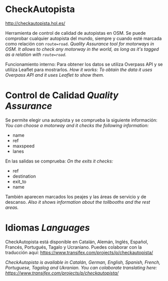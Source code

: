 CheckAutopista
==============

http://checkautopista.hol.es/

Herramienta de control de calidad de autopistas en OSM. Se puede comprobar cualquier autopista del mundo, siempre y cuando esté marcada como relación con ```route=road```.
*Quality Assurance tool for motorways in OSM. It allows to check any motorway in the world, as long as it's tagged as a relation with ```route=road```.*

Funcionamiento interno: Para obtener los datos se utiliza Overpass API y se utiliza Leaflet para mostrarlos.
*How it works: To obtain the data it uses Overpass API and it uses Leaflet to show them.*

Control de Calidad *Quality Assurance*
======================================

Se permite elegir una autopista y se comprueba la siguiente información:
*You can choose a motorway and it checks the following information:*

* name
* ref
* maxspeed
* lanes

En las salidas se comprueba:
*On the exits it checks:*

* ref
* destination
* exit_to
* name

También aparecen marcados los peajes y las áreas de servicio y de descanso.
*Also it shows information about the tollbooths and the rest areas.*

Idiomas *Languages*
======================================

CheckAutopista está disponible en Catalán, Alemán, Inglés, Español, Francés, Portugués, Tagalo y Ucraniano. Puedes colaborar con la traducción aquí: https://www.transifex.com/projects/p/checkautopista/

*CheckAutopista is available in Catalán, German, English, Spanish, French, Portuguese, Tagalog and Ukranian. You can colaborate translating here: https://www.transifex.com/projects/p/checkautopista/*

